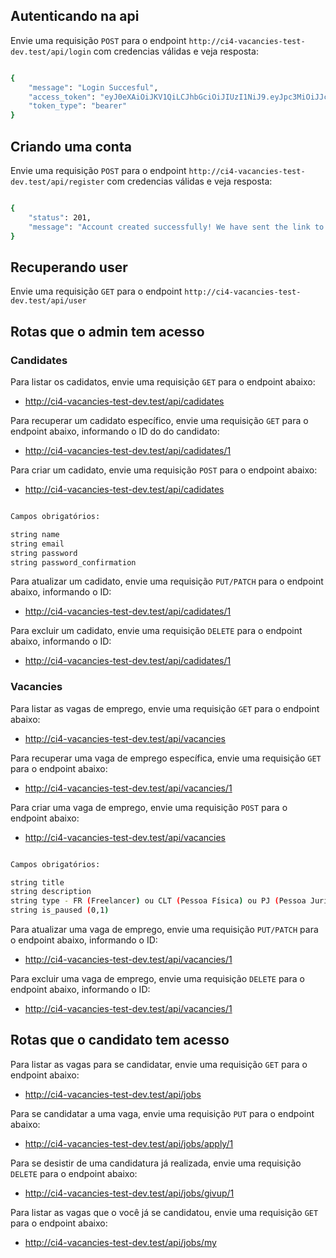 ## Autenticando na api

Envie uma requisição ` POST ` para o endpoint `http://ci4-vacancies-test-dev.test/api/login` com credencias válidas e veja resposta:

```sh

{
    "message": "Login Succesful",
    "access_token": "eyJ0eXAiOiJKV1QiLCJhbGciOiJIUzI1NiJ9.eyJpc3MiOiJJc3N1ZXIgb2YgdGhlIEpXVCIsImF1ZCI6IkF1ZGllbmNlIHRoYXQgdGhlIEpXVCIsInN1YiI6IlN1YmplY3Qgb2YgdGhlIEpXVCIsImlhdCI6MTY0NjI0OTE4MywiZXhwIjoxNjQ2MjUyNzgzLCJlbWFpbCI6ImF0b3JwQHdlbGNoLmluZm8ifQ.d3XvXz9N5W_TJgw9cvf5B0LPOGTiaWhmvEwZ2KQoQao",
    "token_type": "bearer"
}


```


## Criando uma conta

Envie uma requisição ` POST ` para o endpoint `http://ci4-vacancies-test-dev.test/api/register` com credencias válidas e veja resposta:

```sh

{
    "status": 201,
    "message": "Account created successfully! We have sent the link to your email email@email.com so that you can activate your account."
}


```

## Recuperando user

Envie uma requisição ` GET ` para o endpoint `http://ci4-vacancies-test-dev.test/api/user`


## Rotas que o admin tem acesso

### Candidates
Para listar os cadidatos, envie uma requisição ` GET ` para o endpoint abaixo:

- http://ci4-vacancies-test-dev.test/api/cadidates


Para recuperar um cadidato específico, envie uma requisição ` GET ` para o endpoint abaixo, informando o ID do do candidato:

- http://ci4-vacancies-test-dev.test/api/cadidates/1


Para criar um cadidato, envie uma requisição ` POST ` para o endpoint abaixo:

- http://ci4-vacancies-test-dev.test/api/cadidates

```sh 

Campos obrigatórios:

string name
string email
string password
string password_confirmation

```

Para atualizar um cadidato, envie uma requisição ` PUT/PATCH ` para o endpoint abaixo, informando o ID:

- http://ci4-vacancies-test-dev.test/api/cadidates/1


Para excluir um cadidato, envie uma requisição ` DELETE ` para o endpoint abaixo, informando o ID:

- http://ci4-vacancies-test-dev.test/api/cadidates/1


### Vacancies

Para listar as vagas de emprego, envie uma requisição ` GET ` para o endpoint abaixo:

- http://ci4-vacancies-test-dev.test/api/vacancies


Para recuperar uma vaga de emprego específica, envie uma requisição ` GET ` para o endpoint abaixo:

- http://ci4-vacancies-test-dev.test/api/vacancies/1


Para criar uma vaga de emprego, envie uma requisição ` POST ` para o endpoint abaixo:

- http://ci4-vacancies-test-dev.test/api/vacancies

```sh 

Campos obrigatórios:

string title
string description
string type - FR (Freelancer) ou CLT (Pessoa Física) ou PJ (Pessoa Jurídica)
string is_paused (0,1)

```

Para atualizar uma vaga de emprego, envie uma requisição ` PUT/PATCH ` para o endpoint abaixo, informando o ID:

- http://ci4-vacancies-test-dev.test/api/vacancies/1


Para excluir uma vaga de emprego, envie uma requisição ` DELETE ` para o endpoint abaixo, informando o ID:

- http://ci4-vacancies-test-dev.test/api/vacancies/1


## Rotas que o candidato tem acesso

Para listar as vagas para se candidatar, envie uma requisição ` GET ` para o endpoint abaixo:

- http://ci4-vacancies-test-dev.test/api/jobs

Para se candidatar a uma vaga, envie uma requisição ` PUT ` para o endpoint abaixo:

- http://ci4-vacancies-test-dev.test/api/jobs/apply/1


Para se desistir de uma candidatura já realizada, envie uma requisição ` DELETE ` para o endpoint abaixo:

- http://ci4-vacancies-test-dev.test/api/jobs/givup/1


Para listar as vagas que o você já se candidatou, envie uma requisição ` GET ` para o endpoint abaixo:

- http://ci4-vacancies-test-dev.test/api/jobs/my